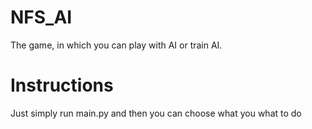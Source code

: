 # NFS_AI
The game, in which you can play with AI or train AI.
# Instructions
Just simply run main.py and then you can choose what you what to do
